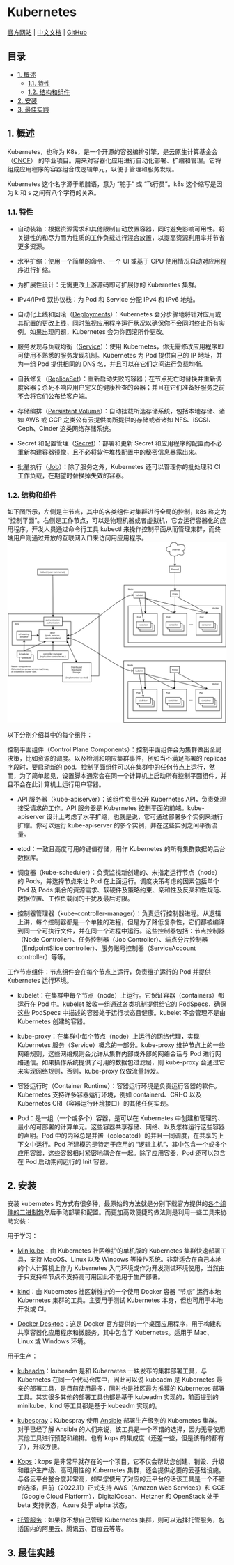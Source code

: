 # Kubernetes<!-- omit in toc -->

[官方网站](https://kubernetes.io) | [中文文档](https://kubernetes.io/zh-cn/docs/home/) | [GitHub](https://github.com/kubernetes)

## 目录<!-- omit in toc -->

- [1. 概述](#1-概述)
  - [1.1. 特性](#11-特性)
  - [1.2. 结构和组件](#12-结构和组件)
- [2. 安装](#2-安装)
- [3. 最佳实践](#3-最佳实践)

## 1. 概述

Kubernetes，也称为 K8s，是一个开源的容器编排引擎，是云原生计算基金会（[CNCF](https://www.cncf.io/)） 的毕业项目。用来对容器化应用进行自动化部署、扩缩和管理。它将组成应用程序的容器组合成逻辑单元，以便于管理和服务发现。

Kubernetes 这个名字源于希腊语，意为 “舵手” 或 “飞行员”。k8s 这个缩写是因为 k 和 s 之间有八个字符的关系。

### 1.1. 特性

- 自动装箱：根据资源需求和其他限制自动放置容器，同时避免影响可用性。将关键性的和尽力而为性质的工作负载进行混合放置，以提高资源利用率并节省更多资源。

- 水平扩缩：使用一个简单的命令、一个 UI 或基于 CPU 使用情况自动对应用程序进行扩缩。

- 为扩展性设计：无需更改上游源码即可扩展你的 Kubernetes 集群。

- IPv4/IPv6 双协议栈：为 Pod 和 Service 分配 IPv4 和 IPv6 地址。

- 自动化上线和回滚（[Deployments](https://kubernetes.io/zh-cn/docs/concepts/workloads/controllers/deployment/)）：Kubernetes 会分步骤地将针对应用或其配置的更改上线，同时监视应用程序运行状况以确保你不会同时终止所有实例。如果出现问题，Kubernetes 会为你回滚所作更改。

- 服务发现与负载均衡（[Service](https://kubernetes.io/zh-cn/docs/concepts/services-networking/service/)）：使用 Kubernetes，你无需修改应用程序即可使用不熟悉的服务发现机制。Kubernetes 为 Pod 提供自己的 IP 地址，并为一组 Pod 提供相同的 DNS 名，并且可以在它们之间进行负载均衡。

- 自我修复（[ReplicaSet](https://kubernetes.io/zh-cn/docs/concepts/workloads/controllers/replicaset/#replicationcontroller-%e5%a6%82%e4%bd%95%e5%b7%a5%e4%bd%9c)）：重新启动失败的容器；在节点死亡时替换并重新调度容器；杀死不响应用户定义的健康检查的容器；并且在它们准备好服务之前不会将它们公布给客户端。

- 存储编排（[Persistent Volume](https://kubernetes.io/zh-cn/docs/concepts/storage/persistent-volumes/)）：自动挂载所选存储系统，包括本地存储、诸如 AWS 或 GCP 之类公有云提供商所提供的存储或者诸如 NFS、iSCSI、Ceph、Cinder 这类网络存储系统。

- Secret 和配置管理（[Secret](https://kubernetes.io/zh-cn/docs/concepts/configuration/secret/)）：部署和更新 Secret 和应用程序的配置而不必重新构建容器镜像，且不必将软件堆栈配置中的秘密信息暴露出来。

- 批量执行（[Job](https://kubernetes.io/zh-cn/docs/concepts/workloads/controllers/job/)）：除了服务之外，Kubernetes 还可以管理你的批处理和 CI 工作负载，在期望时替换掉失效的容器。

### 1.2. 结构和组件

如下图所示，左侧是主节点，其中的各类组件对集群进行全局的控制，k8s 称之为 “控制平面”。右侧是工作节点，可以是物理机器或者虚拟机，它会运行容器化的应用程序。开发人员通过命令行工具 kubectl 来操作控制平面从而管理集群，而终端用户则通过开放的互联网入口来访问用应用程序。  
<img src="./imgs/k8s结构和组件.svg" width="600" alt="k8s结构和组件"/>

以下分别介绍其中的每个组件：

控制平面组件（Control Plane Components）：控制平面组件会为集群做出全局决策，比如资源的调度。以及检测和响应集群事件，例如当不满足部署的 replicas 字段时，要启动新的 pod。控制平面组件可以在集群中的任何节点上运行，然而，为了简单起见，设置脚本通常会在同一个计算机上启动所有控制平面组件，并且不会在此计算机上运行用户容器。

- API 服务器（kube-apiserver）：该组件负责公开 Kubernetes API，负责处理接受请求的工作。API 服务器是 Kubernetes 控制平面的前端。kube-apiserver 设计上考虑了水平扩缩，也就是说，它可通过部署多个实例来进行扩缩。你可以运行 kube-apiserver 的多个实例，并在这些实例之间平衡流量。

- etcd：一致且高度可用的键值存储，用作 Kubernetes 的所有集群数据的后台数据库。

- 调度器（kube-scheduler）：负责监视新创建的、未指定运行节点（node）的 Pods，并选择节点来让 Pod 在上面运行。调度决策考虑的因素包括单个 Pod 及 Pods 集合的资源需求、软硬件及策略约束、亲和性及反亲和性规范、数据位置、工作负载间的干扰及最后时限。

- 控制器管理器（kube-controller-manager）：负责运行控制器进程。从逻辑上讲，每个控制器都是一个单独的进程，但是为了降低复杂性，它们都被编译到同一个可执行文件，并在同一个进程中运行。这些控制器包括：节点控制器（Node Controller）、任务控制器（Job Controller）、端点分片控制器（EndpointSlice controller）、服务账号控制器（ServiceAccount controller）等等。

工作节点组件：节点组件会在每个节点上运行，负责维护运行的 Pod 并提供 Kubernetes 运行环境。

- kubelet：在集群中每个节点（node）上运行。它保证容器（containers）都运行在 Pod 中。kubelet 接收一组通过各类机制提供给它的 PodSpecs，确保这些 PodSpecs 中描述的容器处于运行状态且健康。kubelet 不会管理不是由 Kubernetes 创建的容器。

- kube-proxy：在集群中每个节点（node）上运行的网络代理，实现 Kubernetes 服务（Service）概念的一部分。kube-proxy 维护节点上的一些网络规则，这些网络规则会允许从集群内部或外部的网络会话与 Pod 进行网络通信。如果操作系统提供了可用的数据包过滤层，则 kube-proxy 会通过它来实现网络规则，否则，kube-proxy 仅做流量转发。

- 容器运行时（Container Runtime）：容器运行环境是负责运行容器的软件。Kubernetes 支持许多容器运行环境，例如 containerd、CRI-O 以及 Kubernetes CRI（容器运行环境接口）的其他任何实现。

- Pod：是一组（一个或多个）容器，是可以在 Kubernetes 中创建和管理的、最小的可部署的计算单元。这些容器共享存储、网络、以及怎样运行这些容器的声明。Pod 中的内容总是并置（colocated）的并且一同调度，在共享的上下文中运行。Pod 所建模的是特定于应用的 “逻辑主机”，其中包含一个或多个应用容器，这些容器相对紧密地耦合在一起。除了应用容器，Pod 还可以包含在 Pod 启动期间运行的 Init 容器。

## 2. 安装

安装 kubernetes 的方式有很多种，最原始的方法就是分别下载官方提供的[各个组件的二进制包](https://www.downloadkubernetes.com/)然后手动部署和配置。而更加高效便捷的做法则是利用一些工具来协助安装：

用于学习：

- [Minikube](https://minikube.sigs.k8s.io/)：由 Kubernetes 社区维护的单机版的 Kubernetes 集群快速部署工具，支持 MacOS、Linux 以及 Windows 等操作系统。非常适合在自己本地的个人计算机上作为 Kubernetes 入门环境或作为开发测试环境使用，当然由于只支持单节点不支持高可用因此不能用于生产部署。

- [kind](https://kind.sigs.k8s.io/)：由 Kubernetes 社区新维护的一个使用 Docker 容器 “节点” 运行本地 Kubernetes 集群的工具。主要用于测试 Kubernetes 本身，但也可用于本地开发或 CI。

- [Docker Desktop](https://www.docker.com/products/docker-desktop/)：这是 Docker 官方提供的一个桌面应用程序，用于构建和共享容器化应用程序和微服务，其中包含了 Kubernetes。适用于 Mac、Linux 或 Windows 环境。

用于生产：

- [kubeadm](https://kubernetes.io/zh-cn/docs/reference/setup-tools/kubeadm/)：kubeadm 是和 Kubernetes 一块发布的集群部署工具，与 Kubernetes 在同一个代码仓库中，因此可以说 kubeadm 是 Kubernetes 最亲的部署工具，是目前使用最多，同时也是社区最为推荐的 Kubernetes 部署工具。其实很多其他的部署工具也都是基于 kubeadm 实现的，前面提到的 minikube、kind 等工具都是基于 kubeadm 实现的。

- [kubespray](https://kubespray.io)：Kubespray 使用 [Ansible](https://www.ansible.com/) 部署生产级别的 Kubernetes 集群。对于已经了解 Ansible 的人们来说，该工具是一个不错的选择，因为无需使用其他工具进行预配和编排。也有 kops 的集成度（还差一些，但是该有的都有了），升级方便。

- [Kops](https://kops.sigs.k8s.io/)：kops 是非常早就存在的一个项目，它不仅会帮助您创建、销毁、升级和维护生产级、高可用性的 Kubernetes 集群，还会提供必要的云基础设施。与各云平台整合度非常高，如果您使用了对应的云平台的话该工具是一个不错的选择，目前（2022.11）正式支持 AWS（Amazon Web Services）和 GCE （Google Cloud Platform），DigitalOcean、Hetzner 和 OpenStack 处于 beta 支持状态，Azure 处于 alpha 状态。

- [托管服务](https://kubernetes.io/zh-cn/docs/setup/production-environment/turnkey-solutions/)：如果你不想自己管理 Kubernetes 集群，则可以选择托管服务，包括国内的阿里云、腾讯云、百度云等等。

## 3. 最佳实践
